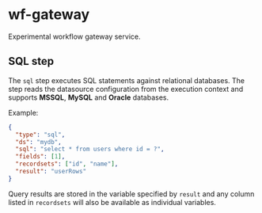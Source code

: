 # wf-gateway

Experimental workflow gateway service.

## SQL step

The `sql` step executes SQL statements against relational databases. The step
reads the datasource configuration from the execution context and supports
**MSSQL**, **MySQL** and **Oracle** databases.

Example:

```json
{
  "type": "sql",
  "ds": "mydb",
  "sql": "select * from users where id = ?",
  "fields": [1],
  "recordsets": ["id", "name"],
  "result": "userRows"
}
```

Query results are stored in the variable specified by `result` and any column
listed in `recordsets` will also be available as individual variables.
